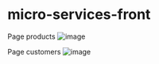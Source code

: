 # micro-services-front

Page products
![image](https://github.com/nawfalel1/micro-services-front/assets/106021874/86ffc7ef-237b-4957-bcb4-01916d6599c5)


Page customers
![image](https://github.com/nawfalel1/micro-services-front/assets/106021874/cad7981c-b533-4264-9f9d-f5aaa8de8a27)



